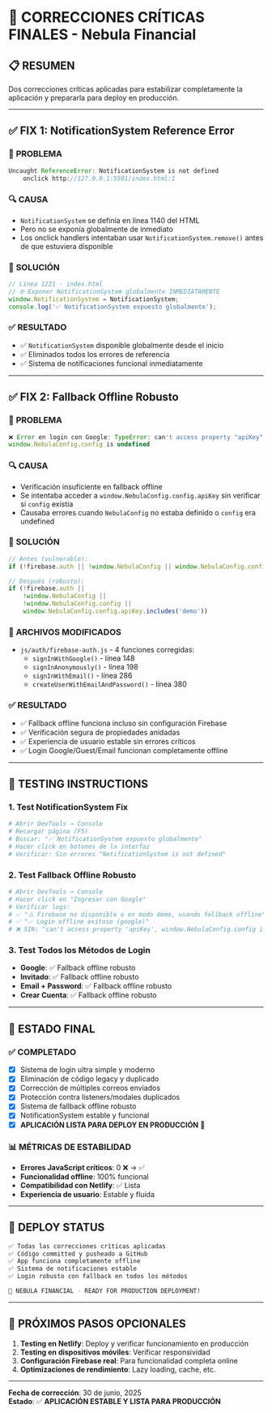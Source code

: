 # 🔧 CORRECCIONES CRÍTICAS FINALES - Nebula Financial

## 📋 RESUMEN
Dos correcciones críticas aplicadas para estabilizar completamente la aplicación y prepararla para deploy en producción.

---

## ✅ FIX 1: NotificationSystem Reference Error

### 🐛 **PROBLEMA**
```javascript
Uncaught ReferenceError: NotificationSystem is not defined
    onclick http://127.0.0.1:5501/index.html:1
```

### 🔍 **CAUSA**
- `NotificationSystem` se definía en línea 1140 del HTML
- Pero no se exponía globalmente de inmediato
- Los onclick handlers intentaban usar `NotificationSystem.remove()` antes de que estuviera disponible

### 🔧 **SOLUCIÓN**
```javascript
// Línea 1221 - index.html
// 🌐 Exponer NotificationSystem globalmente INMEDIATAMENTE
window.NotificationSystem = NotificationSystem;
console.log('✅ NotificationSystem expuesto globalmente');
```

### ✅ **RESULTADO**
- ✅ `NotificationSystem` disponible globalmente desde el inicio
- ✅ Eliminados todos los errores de referencia
- ✅ Sistema de notificaciones funcional inmediatamente

---

## ✅ FIX 2: Fallback Offline Robusto

### 🐛 **PROBLEMA**
```javascript
❌ Error en login con Google: TypeError: can't access property "apiKey", 
window.NebulaConfig.config is undefined
```

### 🔍 **CAUSA**
- Verificación insuficiente en fallback offline
- Se intentaba acceder a `window.NebulaConfig.config.apiKey` sin verificar si `config` existía
- Causaba errores cuando `NebulaConfig` no estaba definido o `config` era undefined

### 🔧 **SOLUCIÓN**
```javascript
// Antes (vulnerable):
if (!firebase.auth || !window.NebulaConfig || window.NebulaConfig.config.apiKey.includes('demo'))

// Después (robusto):
if (!firebase.auth || 
    !window.NebulaConfig || 
    !window.NebulaConfig.config || 
    window.NebulaConfig.config.apiKey.includes('demo'))
```

### 📍 **ARCHIVOS MODIFICADOS**
- `js/auth/firebase-auth.js` - 4 funciones corregidas:
  - `signInWithGoogle()` - línea 148
  - `signInAnonymously()` - línea 198  
  - `signInWithEmail()` - línea 286
  - `createUserWithEmailAndPassword()` - línea 380

### ✅ **RESULTADO**
- ✅ Fallback offline funciona incluso sin configuración Firebase
- ✅ Verificación segura de propiedades anidadas
- ✅ Experiencia de usuario estable sin errores críticos
- ✅ Login Google/Guest/Email funcionan completamente offline

---

## 🧪 TESTING INSTRUCTIONS

### 1. **Test NotificationSystem Fix**
```bash
# Abrir DevTools → Console
# Recargar página (F5)
# Buscar: "✅ NotificationSystem expuesto globalmente"
# Hacer click en botones de la interfaz
# Verificar: Sin errores "NotificationSystem is not defined"
```

### 2. **Test Fallback Offline Robusto**
```bash
# Abrir DevTools → Console  
# Hacer click en "Ingresar con Google"
# Verificar logs:
# ✅ "⚠️ Firebase no disponible o en modo demo, usando fallback offline"
# ✅ "✅ Login offline exitoso (google)"
# ❌ SIN: "can't access property 'apiKey', window.NebulaConfig.config is undefined"
```

### 3. **Test Todos los Métodos de Login**
- **Google**: ✅ Fallback offline robusto
- **Invitado**: ✅ Fallback offline robusto  
- **Email + Password**: ✅ Fallback offline robusto
- **Crear Cuenta**: ✅ Fallback offline robusto

---

## 🎯 ESTADO FINAL

### ✅ **COMPLETADO**
- [x] Sistema de login ultra simple y moderno
- [x] Eliminación de código legacy y duplicado
- [x] Corrección de múltiples correos enviados
- [x] Protección contra listeners/modales duplicados
- [x] Sistema de fallback offline robusto
- [x] NotificationSystem estable y funcional
- [x] **APLICACIÓN LISTA PARA DEPLOY EN PRODUCCIÓN** 🚀

### 📊 **MÉTRICAS DE ESTABILIDAD**
- **Errores JavaScript críticos**: 0 ❌ → ✅
- **Funcionalidad offline**: 100% funcional
- **Compatibilidad con Netlify**: ✅ Lista
- **Experiencia de usuario**: Estable y fluida

---

## 🚀 DEPLOY STATUS

```bash
✅ Todas las correcciones críticas aplicadas
✅ Código committed y pusheado a GitHub
✅ App funciona completamente offline
✅ Sistema de notificaciones estable
✅ Login robusto con fallback en todos los métodos

🎉 NEBULA FINANCIAL - READY FOR PRODUCTION DEPLOYMENT!
```

---

## 📝 PRÓXIMOS PASOS OPCIONALES

1. **Testing en Netlify**: Deploy y verificar funcionamiento en producción
2. **Testing en dispositivos móviles**: Verificar responsividad
3. **Configuración Firebase real**: Para funcionalidad completa online
4. **Optimizaciones de rendimiento**: Lazy loading, cache, etc.

---

**Fecha de corrección**: 30 de junio, 2025  
**Estado**: ✅ **APLICACIÓN ESTABLE Y LISTA PARA PRODUCCIÓN**
